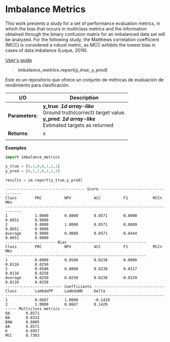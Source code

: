 # Imbalance Metrics
This work presents a study for a set of performance evaluation metrics, in which the bias that occurs in multiclass metrics and the information obtained through the binary confusion matrix for an imbalanced data set will be analyzed. For the following study, the Matthews correlation coefficient (MCC) is considered a robust metric, as MCC exhibits the lowest bias in cases of data imbalance (Luque, 2019).

[User's guide](https://github.com/andyeli/Metrics_functions/blob/main/User_guide.md)

>**imbalance_metrics.report(_y_true, y_pred_)**

Este es un repositorio que ofrece un conjunto de métricas de evaluación de rendimiento para clasificación.

|I/O             | Description                                         |
|----------------| ----------------------------------------------------| 
|**Parameters**: |   **y_true**: **_1d array-like_**<br>Ground truth(correct) target value.<br>**y_pred**: **_1d array-like_**<br>Estimated targets as returned |
|**Returns**:        | x                                               |
| | |


**Examples**
```python
import imbalance_metrics

y_true = [0,1,0,0,1,1,1]
y_pred = [0,1,1,0,1,1,1]

results = im.report(y_true,y_pred)
```
```
----------------------------------- Score -----------------------------------
Class        PRC          NPV          ACC          F1           MCCn         MKn         
-----------------------------------------------------------------------------
1            1.0000       0.8000       0.8571       0.8000       0.8651       0.9000      
2            0.8000       1.0000       0.8571       0.8889       0.8651       0.9000      
Average      0.9000       0.9000       0.8571       0.8444       0.8651       0.9000      
---------------------- Bias ----------------------------------
Class        PRC          NPV          ACC          F1           MCCn         MKn         
--------------------------------------------------------------
1            0.0000       0.0500       0.0238       0.0000       0.0116       0.0250      
2            0.0500       0.0000       0.0238       0.0317       0.0116       0.0250      
Average      0.0250       0.0250       0.0238       0.0159       0.0116       0.0250      
------------------------- Coefficients -------------------------------
Class        LambdaPP     LambdaNN     Delta       
----------------------------------------------------------------------
1            0.6667       1.0000       -0.1429      
2            1.0000       0.6667       0.1429       
----- Multiclass metrics -----
OA       0.8571  
BA       0.8333  
BAW      0.8095  
AA       0.8571  
K        0.6957  
MCC      0.7303  
```